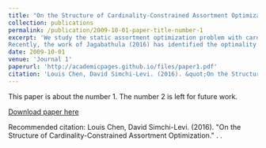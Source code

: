 ```yaml
---
title: "On the Structure of Cardinality-Constrained Assortment Optimization"
collection: publications
permalink: /publication/2009-10-01-paper-title-number-1
excerpt: 'We study the static assortment optimization problem with cardinality constraints, i.e., the problem of offering an assortment of items of constrained size that will maximize expected revenue. This is generally regarded as a challenging problem, with identified hardness results in the existing literature for a number of popular and/or well-studied choice models. Motivated by existing approaches in the unconstrained setting that find successful exploitation of identified structure to devise either exact or approximate solution methods, we introduce another structural property of possible interest for study in the cardinality constrained setting.
Recently, the work of Jagabathula (2016) has identified the optimality of a local search method for the cardinality constrained static assortment problem under Multinomial Logit (MNL) Choice, making MNL a rare case study of tractability among cardinality constrained problems. So we first revisit the MNL constrained assortment problem under a new lens in search of structure that explains its “tractability.” Following this, we study the extent to which this property holds in other choice models. Indeed, we find that local search is optimal for some other choice models, and remains so even under more generalized cardinality constraints. Finally, we provide and test some algorithms (which require black-box access to the expected revenue function) that can be applied to the joint assortment and pricing problem under certain choice models, showing favorable performance small to moderate-sized problems against some current approaches.'
date: 2009-10-01
venue: 'Journal 1'
paperurl: 'http://academicpages.github.io/files/paper1.pdf'
citation: 'Louis Chen, David Simchi-Levi. (2016). &quot;On the Structure of Cardinality-Constrained Assortment Optimization.&quot; <i></i>'
---
```

This paper is about the number 1. The number 2 is left for future work.

[Download paper here](http://academicpages.github.io/files/paper1.pdf)

Recommended citation: Louis Chen, David Simchi-Levi. (2016). "On the Structure of Cardinality-Constrained Assortment Optimization." <i></i>. .

